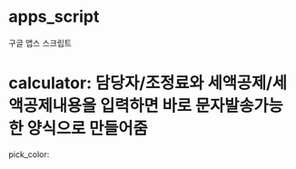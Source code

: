 # apps_script
구글 앱스 스크립트

# calculator: 담당자/조정료와 세액공제/세액공제내용을 입력하면 바로 문자발송가능한 양식으로 만들어줌
pick_color:
